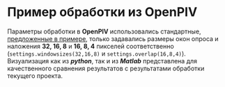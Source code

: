 # Пример обработки из OpenPIV
Параметры обработки в **OpenPIV** использовались стандартные, [предложенные в
примере](https://openpiv.readthedocs.io/en/latest/src/windef.html), только задавались размеры окон опроса и
наложения **32, 16, 8** и **16, 8, 4** пикселей соответственно
(`settings.windowsizes(32,16,8)` и `settings.overlap(16,8,4)`).
Визуализация как из ***python***, так и из ***Matlab*** представлена для
качественного сравнения результатов с результатами обработки текущего проекта.
